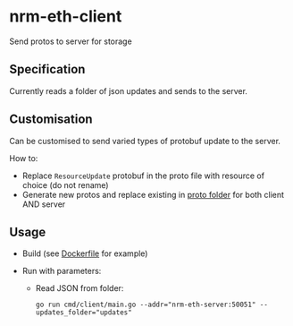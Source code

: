 # nrm-eth-client

Send protos to server for storage

## Specification

Currently reads a folder of json updates and sends to the server.

## Customisation

Can be customised to send varied types of protobuf update to the server.

How to:

- Replace `ResourceUpdate` protobuf in the proto file with resource of choice (do not rename)
- Generate new protos and replace existing in [proto folder](proto/nrm) for both client AND server

## Usage

- Build (see [Dockerfile](Dockerfile) for example)
- Run with parameters:

  - Read JSON from folder:

    `go run cmd/client/main.go --addr="nrm-eth-server:50051" --updates_folder="updates"`
